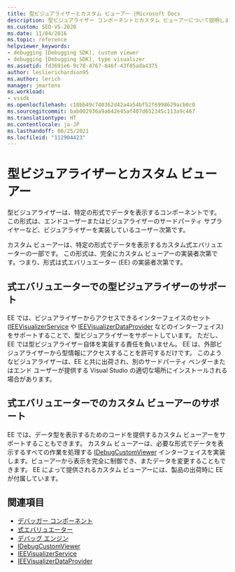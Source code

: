 ```yaml
---
title: 型ビジュアライザーとカスタム ビューアー |Microsoft Docs
description: 型ビジュアライザー コンポーネントとカスタム ビューアーについて説明します。このビューアーには、データが特定の形式で表示され、それらの違いが表示されます。
ms.custom: SEO-VS-2020
ms.date: 11/04/2016
ms.topic: reference
helpviewer_keywords:
- debugging [Debugging SDK], custom viewer
- debugging [Debugging SDK], type visualizer
ms.assetid: fd3691e6-9c78-4767-846f-43f85ada4375
author: leslierichardson95
ms.author: lerich
manager: jmartens
ms.workload:
- vssdk
ms.openlocfilehash: c18bb49c740362d42a4a54bf52f6998629acb0c0
ms.sourcegitcommit: bab002936a9a642e45af407d652345c113a9c467
ms.translationtype: HT
ms.contentlocale: ja-JP
ms.lasthandoff: 06/25/2021
ms.locfileid: "112904423"
---
```

# <a name="type-visualizer-and-custom-viewer"></a>型ビジュアライザーとカスタム ビューアー
型ビジュアライザーは、特定の形式でデータを表示するコンポーネントです。 この形式は、エンドユーザーまたはビジュアライザーのサードパーティ サプライヤーなど、ビジュアライザーを実装しているユーザー次第です。

 カスタム ビューアーは、特定の形式でデータを表示するカスタム式エバリュエーターの一部です。 この形式は、完全にカスタム ビューアーの実装者次第です。つまり、形式は式エバリュエーター (EE) の実装者次第です。

## <a name="support-for-type-visualizers-in-an-expression-evaluator"></a>式エバリュエーターでの型ビジュアライザーのサポート
 EE では、ビジュアライザーからアクセスできるインターフェイスのセット ([IEEVisualizerService](../../extensibility/debugger/reference/ieevisualizerservice.md) や [IEEVisualizerDataProvider](../../extensibility/debugger/reference/ieevisualizerdataprovider.md) などのインターフェイス) をサポートすることで、型ビジュアライザーをサポートしています。 ただし、EE では型ビジュアライザー自体を実装する責任を負いません。 EE は、外部ビジュアライザーから型情報にアクセスすることを許可するだけです。 このようなビジュアライザーは、EE と共に出荷され、別のサードパーティ ベンダーまたはエンド ユーザーが提供する Visual Studio の適切な場所にインストールされる場合があります。

## <a name="support-for-custom-viewers-in-an-expression-evaluator"></a>式エバリュエーターでのカスタム ビューアーのサポート
 EE では、データ型を表示するためのコードを提供するカスタム ビューアーをサポートすることもできます。 カスタム ビューアーは、必要な形式でデータを表示するすべての作業を処理する [IDebugCustomViewer](../../extensibility/debugger/reference/idebugcustomviewer.md) インターフェイスを実装します。ビューアーから表示を完全に制御でき、またデータを変更することもできます。 EE によって提供されるカスタム ビューアーには、製品の出荷時に EE が付属しています。

## <a name="see-also"></a>関連項目
- [デバッガー コンポーネント](../../extensibility/debugger/debugger-components.md)
- [式エバリュエーター](../../extensibility/debugger/expression-evaluator.md)
- [デバッグ エンジン](../../extensibility/debugger/debug-engine.md)
- [IDebugCustomViewer](../../extensibility/debugger/reference/idebugcustomviewer.md)
- [IEEVisualizerService](../../extensibility/debugger/reference/ieevisualizerservice.md)
- [IEEVisualizerDataProvider](../../extensibility/debugger/reference/ieevisualizerdataprovider.md)

